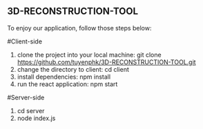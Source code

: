 ## 3D-RECONSTRUCTION-TOOL

To enjoy our application, follow those steps below:

#Client-side
1. clone the project into your local machine: git clone https://github.com/tuyenphk/3D-RECONSTRUCTION-TOOL.git
2. change the directory to client: cd client
3. install dependencies: npm install
4. run the react application: npm start

#Server-side
1. cd server
2. node index.js